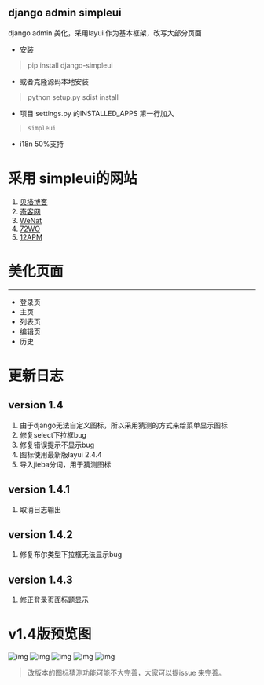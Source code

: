 django admin simpleui
-----
django admin 美化，采用layui 作为基本框架，改写大部分页面

+ 安装
> pip install django-simpleui
+ 或者克隆源码本地安装
> python setup.py sdist install
+ 项目 settings.py 的INSTALLED_APPS 第一行加入
> `simpleui`
+ i18n 50%支持

# 采用 simpleui的网站
1. [贝塔博客](https://www.88cto.com)
2. [奇客网](https://www.qikenet.com)
3. [WeNat](https://www.wezoz.com)
4. [72WO](https://www.72wo.com)
5. [12APM](https://www.12apm.com)

# 美化页面
----
 + 登录页
 + 主页
 + 列表页
 + 编辑页
 + 历史
 
# 更新日志
## version 1.4
1. 由于django无法自定义图标，所以采用猜测的方式来给菜单显示图标
2. 修复select下拉框bug
3. 修复错误提示不显示bug
4. 图标使用最新版layui 2.4.4
5. 导入jieba分词，用于猜测图标

## version 1.4.1
1. 取消日志输出

## version 1.4.2
1. 修复布尔类型下拉框无法显示bug

## version 1.4.3
1. 修正登录页面标题显示

# v1.4版预览图

![img](https://github.com/newpanjing/simpleui/raw/master/images/图片1.png)
![img](https://github.com/newpanjing/simpleui/raw/master/images/图片2.png)
![img](https://github.com/newpanjing/simpleui/raw/master/images/图片3.png)
![img](https://github.com/newpanjing/simpleui/raw/master/images/图片4.png)
![img](https://github.com/newpanjing/simpleui/raw/master/images/图片5.png)

> 改版本的图标猜测功能可能不大完善，大家可以提issue 来完善。
